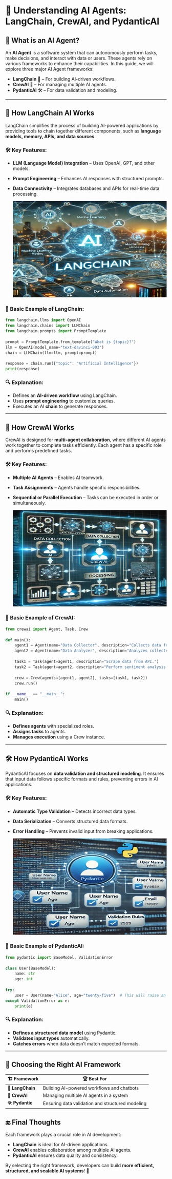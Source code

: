 # 🤖 Understanding AI Agents: LangChain, CrewAI, and PydanticAI

## 📌 What is an AI Agent?
An **AI Agent** is a software system that can autonomously perform tasks, make decisions, and interact with data or users. These agents rely on various frameworks to enhance their capabilities. In this guide, we will explore three major AI Agent frameworks:

- **LangChain** 🔗 – For building AI-driven workflows.
- **CrewAI** 🤝 – For managing multiple AI agents.
- **PydanticAI** 🛠️ – For data validation and modeling.

---

## 🔗 How LangChain AI Works

LangChain simplifies the process of building AI-powered applications by providing tools to chain together different components, such as **language models, memory, APIs, and data sources**.

### 🛠️ Key Features:
- **LLM (Language Model) Integration** – Uses OpenAI, GPT, and other models.
- **Prompt Engineering** – Enhances AI responses with structured prompts.
- **Data Connectivity** – Integrates databases and APIs for real-time data processing.

    <img src="images/LangChainAI.webp" alt="LangChain AI" width="500" height="300">


### 🚀 Basic Example of LangChain:
```python
from langchain.llms import OpenAI
from langchain.chains import LLMChain
from langchain.prompts import PromptTemplate

prompt = PromptTemplate.from_template("What is {topic}?")
llm = OpenAI(model_name="text-davinci-003")
chain = LLMChain(llm=llm, prompt=prompt)

response = chain.run({"topic": "Artificial Intelligence"})
print(response)
```

### 🔍 Explanation:
- Defines an **AI-driven workflow** using LangChain.
- Uses **prompt engineering** to customize queries.
- Executes an AI **chain** to generate responses.

---

## 🤝 How CrewAI Works

CrewAI is designed for **multi-agent collaboration**, where different AI agents work together to complete tasks efficiently. Each agent has a specific role and performs predefined tasks.

### 🛠️ Key Features:
- **Multiple AI Agents** – Enables AI teamwork.
- **Task Assignments** – Agents handle specific responsibilities.
- **Sequential or Parallel Execution** – Tasks can be executed in order or simultaneously.

    <img src="images/CrewAI.webp" alt="LangChain AI" width="500" height="300">


### 🚀 Basic Example of CrewAI:
```python
from crewai import Agent, Task, Crew

def main():
    agent1 = Agent(name="Data Collector", description="Collects data from various sources.")
    agent2 = Agent(name="Data Analyzer", description="Analyzes collected data.")
    
    task1 = Task(agent=agent1, description="Scrape data from API.")
    task2 = Task(agent=agent2, description="Perform sentiment analysis.")
    
    crew = Crew(agents=[agent1, agent2], tasks=[task1, task2])
    crew.run()

if __name__ == "__main__":
    main()
```

### 🔍 Explanation:
- **Defines agents** with specialized roles.
- **Assigns tasks** to agents.
- **Manages execution** using a Crew instance.

---

## 🛠️ How PydanticAI Works

PydanticAI focuses on **data validation and structured modeling**. It ensures that input data follows specific formats and rules, preventing errors in AI applications.

### 🛠️ Key Features:
- **Automatic Type Validation** – Detects incorrect data types.
- **Data Serialization** – Converts structured data formats.
- **Error Handling** – Prevents invalid input from breaking applications.

    <img src="images/PydenticAI.webp" alt="LangChain AI" width="500" height="300">


### 🚀 Basic Example of PydanticAI:
```python
from pydantic import BaseModel, ValidationError

class User(BaseModel):
    name: str
    age: int

try:
    user = User(name="Alice", age="twenty-five")  # This will raise an error
except ValidationError as e:
    print(e)
```

### 🔍 Explanation:
- **Defines a structured data model** using Pydantic.
- **Validates input types** automatically.
- **Catches errors** when data doesn’t match expected formats.

---

## 🎯 Choosing the Right AI Framework

| 🏗️ Framework | 🏆 Best For |
|-------------|-----------|
| 🔗 **LangChain** | Building AI-powered workflows and chatbots |
| 🤝 **CrewAI** | Managing multiple AI agents in a system |
| 🛠️ **Pydantic** | Ensuring data validation and structured modeling |

## 🔚 Final Thoughts
Each framework plays a crucial role in AI development:
- **LangChain** is ideal for AI-driven applications.
- **CrewAI** enables collaboration among multiple AI agents.
- **PydanticAI** ensures data quality and consistency.

By selecting the right framework, developers can build **more efficient, structured, and scalable AI systems**! 🚀